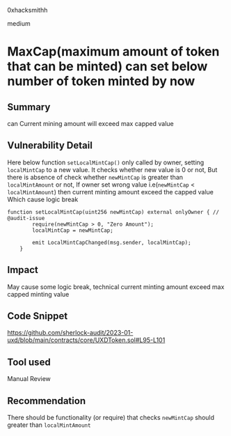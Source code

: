 0xhacksmithh

medium

# MaxCap(maximum amount of token that can be minted) can set below number of token minted by now

## Summary
can Current mining amount will exceed max capped value

## Vulnerability Detail
Here below function ```setLocalMintCap()``` only called by owner, setting ``` localMintCap``` to a new value.
It checks whether new value is 0 or not,
But there is absence of check whether ```newMintCap``` is greater than ```localMintAmount``` or not,
If owner set wrong value i.e(```newMintCap``` < ```localMintAmount```) then current minting amount exceed the capped value
Which cause logic break

```solidity
function setLocalMintCap(uint256 newMintCap) external onlyOwner { // @audit-issue
        require(newMintCap > 0, "Zero Amount");
        localMintCap = newMintCap;

        emit LocalMintCapChanged(msg.sender, localMintCap);
    }
```

## Impact
May cause some logic break, technical current minting amount exceed max capped minting value

## Code Snippet
https://github.com/sherlock-audit/2023-01-uxd/blob/main/contracts/core/UXDToken.sol#L95-L101

## Tool used

Manual Review

## Recommendation
There should be functionality (or require) that checks ```newMintCap``` should greater than ```localMintAmount``` 
